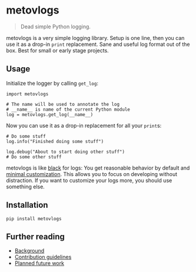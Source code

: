 # metovlogs

> Dead simple Python logging.

metovlogs is a very simple logging library. Setup is one line, then you can use it as a drop-in `print` replacement. Sane and useful log format out of the box. Best for small or early stage projects.

## Usage
Initialize the logger by calling `get_log`:
```
import metovlogs

# The name will be used to annotate the log
# __name__ is name of the current Python module
log = metovlogs.get_log(__name__)
```

Now you can use it as a drop-in replacement for all your `print`s:
```
# Do some stuff
log.info("Finished doing some stuff")

log.debug("About to start doing other stuff")
# Do some other stuff
```

metovlogs is like [black](https://github.com/psf/black) for logs: You get reasonable behavior by default and [minimal customization](doc/tweaks.md). This allows you to focus on developing without distraction. If you want to customize your logs more, you should use something else.

## Installation

```
pip install metovlogs
```

## Further reading

* [Background](doc/background.md)
* [Contribution guidelines](doc/contributing.md)
* [Planned future work](doc/todo.md)

